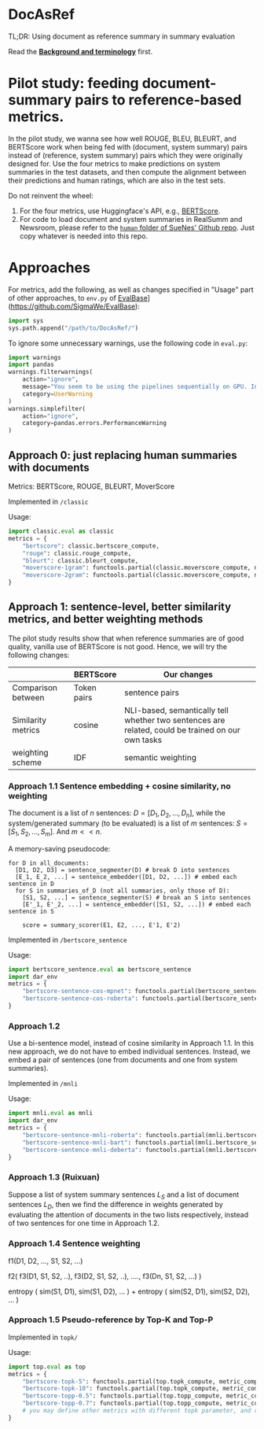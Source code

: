 # DocAsRef

TL;DR: Using document as reference summary in summary evaluation

Read the [**Background and terminology**](https://forrestbao.github.io/summarization_metrics.html) first.

# Pilot study: feeding document-summary pairs to reference-based metrics.

In the pilot study, we wanna see how well ROUGE, BLEU, BLEURT, and BERTScore work when being fed with (document, system summary) pairs instead of (reference, system summary) pairs which they were originally designed for. Use the four metrics to make predictions on system summaries in the test datasets, and then compute the alignment between their predictions and human ratings, which are also in the test sets. 

Do not reinvent the wheel:
1. For the four metrics, use Huggingface's API, e.g., [BERTScore](https://huggingface.co/spaces/evaluate-metric/bertscore). 
2. For code to load document and system summaries in RealSumm and Newsroom, please refer to the [`human` folder of SueNes' Github repo](https://github.com/forrestbao/SueNes/tree/master/human). Just copy whatever is needed into this repo. 

# Approaches

For metrics, add the following, as well as changes specified in "Usage" part of other approaches, to `env.py` of [EvalBase](https://github.com/SigmaWe/EvalBase)](https://github.com/SigmaWe/EvalBase):

```python
import sys
sys.path.append("/path/to/DocAsRef/")
```

To ignore some unnecessary warnings, use the following code in `eval.py`:

```python
import warnings
import pandas
warnings.filterwarnings(
    action="ignore",
    message="You seem to be using the pipelines sequentially on GPU. In order to maximize efficiency please use a dataset",
    category=UserWarning
)
warnings.simplefilter(
    action="ignore",
    category=pandas.errors.PerformanceWarning
)
```

## Approach 0: just replacing human summaries with documents

Metrics: BERTScore, ROUGE, BLEURT, MoverScore

Implemented in `/classic`

Usage:
```python
import classic.eval as classic
metrics = {
    "bertscore": classic.bertscore_compute,
    "rouge": classic.rouge_compute,
    "bleurt": classic.bleurt_compute,
    "moverscore-1gram": functools.partial(classic.moverscore_compute, n_gram=1),
    "moverscore-2gram": functools.partial(classic.moverscore_compute, n_gram=2),
}
```

## Approach 1: sentence-level, better similarity metrics, and better weighting methods
The pilot study results show that when reference summaries are of good quality, vanilla use of BERTScore is not good. Hence, we will try the following changes: 

| | BERTScore | Our changes | 
|--|--|--|
|Comparison between |Token pairs| sentence pairs | 
| Similarity metrics| cosine | NLI-based, semantically tell whether two sentences are related, could be trained on our own tasks | 
| weighting scheme | IDF | semantic weighting  |

### Approach 1.1 Sentence embedding + cosine similarity, no weighting

The document is a list of $n$ sentences: $D=[D_1, D_2, ..., D_n]$, while the system/generated summary (to be evaluated) is a list of $m$ sentences: $S=[S_1, S_2, ..., S_m]$. And $m < < n$. 

A memory-saving pseudocode: 

```
for D in all_documents:
  [D1, D2, D3] = sentence_segmenter(D) # break D into sentences
  [E_1, E_2, ...] = sentence_embedder([D1, D2, ...]) # embed each sentence in D
  for S in summaries_of_D (not all summaries, only those of D):
    [S1, S2, ...] = sentence_segmenter(S) # break an S into sentences 
    [E'_1, E'_2, ...] = sentence_embedder([S1, S2, ...]) # embed each sentence in S
    
    score = summary_scorer(E1, E2, ..., E'1, E'2)
```

Implemented in `/bertscore_sentence`

Usage:
```python
import bertscore_sentence.eval as bertscore_sentence
import dar_env
metrics = {
    "bertscore-sentence-cos-mpnet": functools.partial(bertscore_sentence.compute, embedder=dar_env.sent_embedder_mpnet),
    "bertscore-sentence-cos-roberta": functools.partial(bertscore_sentence.compute, embedder=dar_env.sent_embedder_roberta),
}
```

### Approach 1.2

Use a bi-sentence model, instead of cosine similarity in Approach 1.1. In this new approach, we do not have to embed individual sentences. Instead, we embed a pair of sentences (one from documents and one from system summaries).

Implemented in `/mnli`

Usage:
```python
import mnli.eval as mnli
import dar_env
metrics = {
    "bertscore-sentence-mnli-roberta": functools.partial(mnli.bertscore_sentence_compute, classifiers=dar_env.mnli_classifiers["roberta"]),
    "bertscore-sentence-mnli-bart": functools.partial(mnli.bertscore_sentence_compute, classifiers=dar_env.mnli_classifiers["bart"]),
    "bertscore-sentence-mnli-deberta": functools.partial(mnli.bertscore_sentence_compute, classifiers=dar_env.mnli_classifiers["deberta"]),
}
```

### Approach 1.3 (Ruixuan)

Suppose a list of system summary sentences $L_S$ and a list of document sentences $L_D$, then we find the difference in weights generated by evaluating the attention of documents in the two lists respectively, instead of two sentences for one time in Approach 1.2.

### Approach 1.4 Sentence weighting


f1(D1, D2, ..., S1, S2, ...) 

f2( f3(D1, S1, S2, ..), f3(D2, S1, S2, ..), ...., f3(Dn, S1, S2, ...) ) 

entropy ( sim(S1, D1), sim(S1, D2), ... ) 
+ 
entropy ( sim(S2, D1), sim(S2, D2), ... )

### Approach 1.5 Pseudo-reference by Top-K and Top-P

Implemented in `topk/`

Usage:
```python
import top.eval as top
metrics = {
    "bertscore-topk-5": functools.partial(top.topk_compute, metric_compute_f=classic.bertscore_compute, topk=5),
    "bertscore-topk-10": functools.partial(top.topk_compute, metric_compute_f=classic.bertscore_compute, topk=10),
    "bertscore-topp-0.5": functools.partial(top.topp_compute, metric_compute_f=classic.bertscore_compute, topp=0.5),
    "bertscore-topp-0.7": functools.partial(top.topp_compute, metric_compute_f=classic.bertscore_compute, topp=0.7),
    # you may define other metrics with different topk parameter, and replace bertscore_compute by rouge_compute and bleurt_compute
}
```
